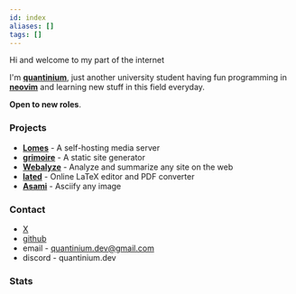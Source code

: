 ```yaml
---
id: index
aliases: []
tags: []
---
```


Hi and welcome to my part of the internet 

I'm <u>**quantinium**</u>, just another university student having fun programming in <u>**neovim**</u> and learning new stuff in this field everyday. 

**Open to new roles**.

### Projects
- [**Lomes**](https://github.com/quantinium03/lomes) - A self-hosting media server  
- [**grimoire**](https://github.com/quantinium03/grimoire) - A static site generator  
- [**Webalyze**](https://github.com/quantinium03/webalyze) - Analyze and summarize any site on the web  
- [**lated**](https://github.com/quantinium03/lated) - Online LaTeX editor and PDF converter  
- [**Asami**](https://github.com/quantinium03/asami) - Asciify any image  


### Contact
- [X](https://x.com/quantinium_dev)
- [github](https://github.com/quantinium03)
- email - quantinium.dev@gmail.com
- discord - quantinium.dev

### Stats
